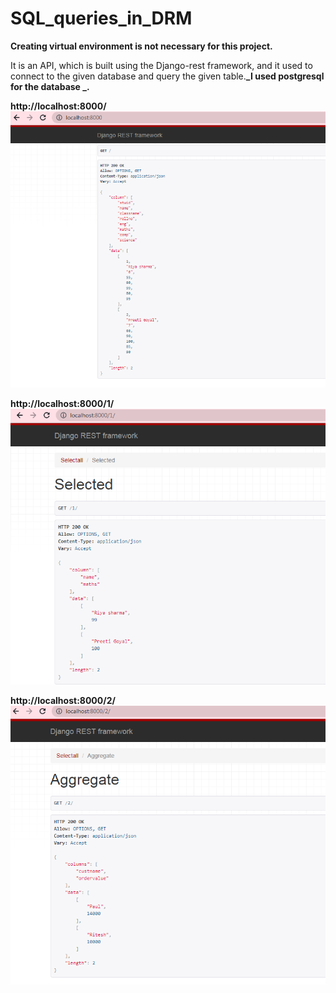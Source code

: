 # SQL_queries_in_DRM
**Creating virtual environment is not necessary for this project.**


It is an API, which is built using the Django-rest framework, and it used to connect to the given database and query
the given table.**_I used postgresql for the database _.**

**http://localhost:8000/**
![](1.PNG)

**http://localhost:8000/1/**
![](2.PNG)

**http://localhost:8000/2/**
![](3.PNG)
